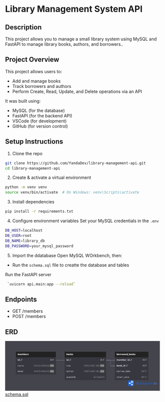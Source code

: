 # Library Management System API

## Description
This project allows you to manage a small library system using MySQL and FastAPI to manage library books, authors, and borrowers..

## Project Overview

This project allows users to:
- Add and manage books
- Track borrowers and authors
- Perform Create, Read, Update, and Delete operations via an API

It was built using:
- MySQL (for the database)
- FastAPI (for the backend API)
- VSCode (for development)
- GitHub (for version control)

## Setup Instructions

1. Clone the repo 
```bash
git clone https://github.com/YandaDev/library-management-api.git
cd library-management-api
```
2. Create & activate a virtual environment
```bash
python -m venv venv
source venv/bin/activate  # On Windows: venv\Scripts\activate
```
3. Install dependencies
```bash
pip install -r requirements.txt
```
4. Configure environment variables
Set  your MySQL credentials in the `.env`
```bash
DB_HOST=localhost
DB_USER=root
DB_NAME=library_db
DB_PASSWORD=your_mysql_password
```
5. Import the ddatabase
Open MySQL WOrkbench, then:
- Run the `schema.sql` file to creatte the database and tables

Run the FastAPI server
```bash
 `uvicorn api.main:app --reload`
```

## Endpoints
- GET /members
- POST /members

## ERD

![Entity-Relationship Diagram (ERD)](/docs/ERD.png)
[schema.sql](schema.sql)

